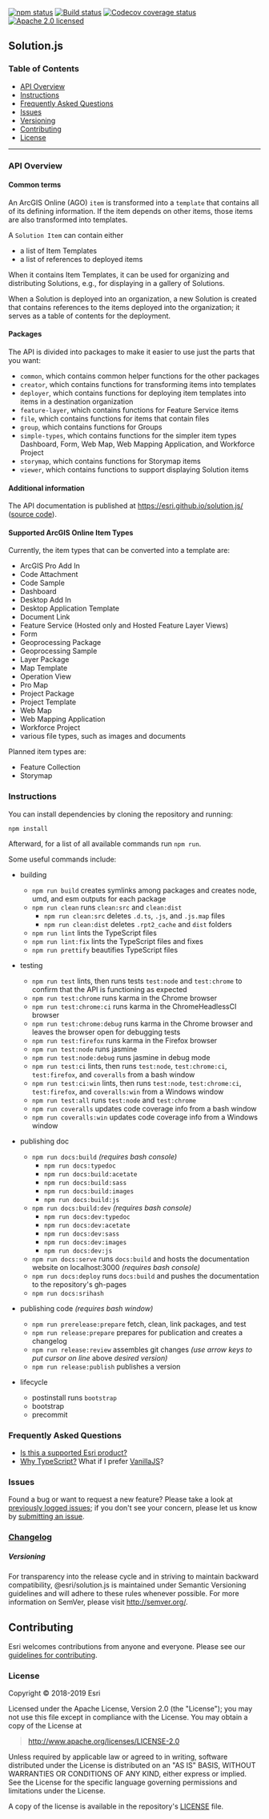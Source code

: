 [![npm status][npm-img]][npm-url]
[![Build status][travis-img]][travis-url]
[![Codecov coverage status][codecov-coverage-img]][codecov-coverage-url]
[![Apache 2.0 licensed][license-img]][license-url]

[npm-img]: https://img.shields.io/npm/v/@esri/solution-common.svg?style=round-square&color=blue
[npm-url]: https://www.npmjs.com/package/@esri/solution-common
[travis-img]: https://img.shields.io/travis/Esri/solution.js/develop.svg
[travis-url]: https://travis-ci.org/Esri/solution.js
[codecov-coverage-img]: https://codecov.io/gh/Esri/solution.js/branch/master/graph/badge.svg
[codecov-coverage-url]: https://codecov.io/gh/Esri/solution.js
[license-img]: https://img.shields.io/badge/license-Apache%202.0-blue.svg
[license-url]: #license

## Solution.js

### Table of Contents

- [API Overview](#api-overview)
- [Instructions](#instructions)
- [Frequently Asked Questions](#frequently-asked-questions)
- [Issues](#issues)
- [Versioning](#versioning)
- [Contributing](#contributing)
- [License](#license)

---

### API Overview

#### Common terms

An ArcGIS Online (AGO) `item` is transformed into a `template` that contains all of its defining information. If the item depends on other items, those items are also transformed into templates.

A `Solution Item` can contain either

* a list of Item Templates
* a list of references to deployed items

When it contains Item Templates, it can be used for organizing and distributing Solutions, e.g., for displaying in a gallery of Solutions.

When a Solution is deployed into an organization, a new Solution is created that contains references to the items deployed into the organization; it serves as a table of contents for the deployment.

#### Packages

The API is divided into packages to make it easier to use just the parts that you want:

* `common`, which contains common helper functions for the other packages
* `creator`, which contains functions for transforming items into templates
* `deployer`, which contains functions for deploying item templates into items in a destination organization
* `feature-layer`, which contains functions for Feature Service items
* `file`, which contains functions for items that contain files
* `group`, which contains functions for Groups
* `simple-types`, which contains functions for the simpler item types Dashboard, Form, Web Map, Web Mapping Application, and Workforce Project
* `storymap`, which contains functions for Storymap items
* `viewer`, which contains functions to support displaying Solution items

#### Additional information

The API documentation is published at https://esri.github.io/solution.js/ ([source code](./docs/src)).

#### Supported ArcGIS Online Item Types

Currently, the item types that can be converted into a template are:

* ArcGIS Pro Add In
* Code Attachment
* Code Sample
* Dashboard
* Desktop Add In
* Desktop Application Template
* Document Link
* Feature Service (Hosted only and Hosted Feature Layer Views)
* Form
* Geoprocessing Package
* Geoprocessing Sample
* Layer Package
* Map Template
* Operation View
* Pro Map
* Project Package
* Project Template
* Web Map
* Web Mapping Application
* Workforce Project
* various file types, such as images and documents

Planned item types are:

* Feature Collection
* Storymap

### Instructions

You can install dependencies by cloning the repository and running:

```
npm install
```

Afterward, for a list of all available commands run `npm run`.

Some useful commands include:

* building
  * `npm run build` creates symlinks among packages and creates node, umd, and esm outputs for each package
  * `npm run clean` runs `clean:src` and `clean:dist`
    * `npm run clean:src` deletes `.d.ts`, `.js`, and `.js.map` files
    * `npm run clean:dist` deletes `.rpt2_cache` and `dist` folders
  * `npm run lint` lints the TypeScript files
  * `npm run lint:fix` lints the TypeScript files and fixes
  * `npm run prettify` beautifies TypeScript files

* testing
  * `npm run test` lints, then runs tests `test:node` and `test:chrome` to confirm that the API is functioning as expected
  * `npm run test:chrome` runs karma in the Chrome browser
  * `npm run test:chrome:ci` runs karma in the ChromeHeadlessCI browser
  * `npm run test:chrome:debug` runs karma in the Chrome browser and leaves the browser open for debugging tests
  * `npm run test:firefox` runs karma in the Firefox browser
  * `npm run test:node` runs jasmine
  * `npm run test:node:debug` runs jasmine in debug mode
  * `npm run test:ci` lints, then runs `test:node`, `test:chrome:ci`, `test:firefox`, and `coveralls` from a bash window
  * `npm run test:ci:win` lints, then runs `test:node`, `test:chrome:ci`, `test:firefox`, and `coveralls:win` from a Windows window
  * `npm run test:all` runs `test:node` and `test:chrome`
  * `npm run coveralls` updates code coverage info from a bash window
  * `npm run coveralls:win` updates code coverage info from a Windows window

* publishing doc
  * `npm run docs:build` _(requires bash console)_
    * `npm run docs:typedoc`
    * `npm run docs:build:acetate`
    * `npm run docs:build:sass`
    * `npm run docs:build:images`
    * `npm run docs:build:js`
  * `npm run docs:build:dev` _(requires bash console)_
    * `npm run docs:dev:typedoc`
    * `npm run docs:dev:acetate`
    * `npm run docs:dev:sass`
    * `npm run docs:dev:images`
    * `npm run docs:dev:js`
  * `npm run docs:serve` runs `docs:build` and hosts the documentation website on localhost:3000 _(requires bash console)_
  * `npm run docs:deploy` runs `docs:build` and pushes the documentation to the repository's gh-pages
  * `npm run docs:srihash`

* publishing code _(requires bash window)_
  * `npm run prerelease:prepare` fetch, clean, link packages, and test
  * `npm run release:prepare` prepares for publication and creates a changelog
  * `npm run release:review` assembles git changes _(use arrow keys to put cursor on line_ above _desired version)_
  * `npm run release:publish` publishes a version

* lifecycle
  * postinstall runs `bootstrap`
  * bootstrap
  * precommit



### Frequently Asked Questions

* [Is this a supported Esri product?](docs/FAQ.md#is-this-a-supported-esri-product)
* [Why TypeScript?](docs/FAQ.md#why-typescript) What if I prefer [VanillaJS](https://stackoverflow.com/questions/20435653/what-is-vanillajs)?

### Issues

Found a bug or want to request a new feature? Please take a look at [previously logged issues](https://github.com/Esri/solution.js/issues);
if you don't see your concern, please let us know by [submitting an issue](https://github.com/Esri/solution.js/issues/new).

### [Changelog](https://github.com/Esri/solution.js/blob/develop/CHANGELOG.md)

##### Versioning

For transparency into the release cycle and in striving to maintain backward compatibility, @esri/solution.js is maintained under Semantic Versioning guidelines and will adhere to these rules whenever possible. For more information on SemVer, please visit <http://semver.org/>.

## Contributing

Esri welcomes contributions from anyone and everyone. Please see our [guidelines for contributing](CONTRIBUTING.md).

### License

Copyright &copy; 2018-2019 Esri

Licensed under the Apache License, Version 2.0 (the "License");
you may not use this file except in compliance with the License.
You may obtain a copy of the License at

> http://www.apache.org/licenses/LICENSE-2.0

Unless required by applicable law or agreed to in writing, software
distributed under the License is distributed on an "AS IS" BASIS,
WITHOUT WARRANTIES OR CONDITIONS OF ANY KIND, either express or implied.
See the License for the specific language governing permissions and
limitations under the License.

A copy of the license is available in the repository's [LICENSE](./LICENSE) file.
